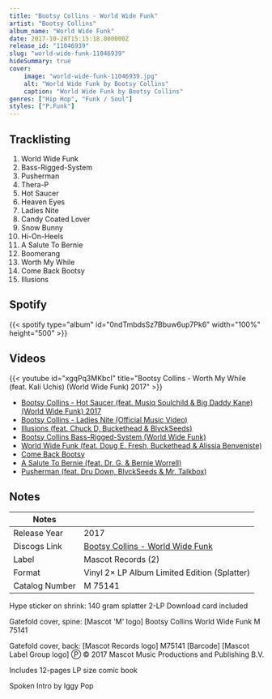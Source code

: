 ```yaml
---
title: "Bootsy Collins - World Wide Funk"
artist: "Bootsy Collins"
album_name: "World Wide Funk"
date: 2017-10-28T15:15:18.000000Z
release_id: "11046939"
slug: "world-wide-funk-11046939"
hideSummary: true
cover:
    image: "world-wide-funk-11046939.jpg"
    alt: "World Wide Funk by Bootsy Collins"
    caption: "World Wide Funk by Bootsy Collins"
genres: ["Hip Hop", "Funk / Soul"]
styles: ["P.Funk"]
---
```


## Tracklisting
1. World Wide Funk
2. Bass-Rigged-System
3. Pusherman
4. Thera-P
5. Hot Saucer
6. Heaven Eyes
7. Ladies Nite
8. Candy Coated Lover
9. Snow Bunny
10. Hi-On-Heels
11. A Salute To Bernie
12. Boomerang
13. Worth My While
14. Come Back Bootsy
15. Illusions


## Spotify
{{< spotify type="album" id="0ndTmbdsSz7Bbuw6up7Pk6" width="100%" height="500" >}}



## Videos
{{< youtube id="xgqPq3MKbcI" title="Bootsy Collins - Worth My While (feat. Kali Uchis) (World Wide Funk) 2017" >}}
- [Bootsy Collins - Hot Saucer (feat. Musiq Soulchild & Big Daddy Kane) (World Wide Funk) 2017](https://www.youtube.com/watch?v=e4sw54XwFpU)
- [Bootsy Collins - Ladies Nite (Official Music Video)](https://www.youtube.com/watch?v=nVL7WUPvjnc)
- [Illusions (feat. Chuck D, Buckethead & BlvckSeeds)](https://www.youtube.com/watch?v=mmelrq5bqVo)
- [Bootsy Collins Bass-Rigged-System (World Wide Funk)](https://www.youtube.com/watch?v=wn7-cPIX5dM)
- [World Wide Funk (feat. Doug E. Fresh, Buckethead & Alissia Benveniste)](https://www.youtube.com/watch?v=S_pt0vMsARo)
- [Come Back Bootsy](https://www.youtube.com/watch?v=fAMiUe7ZraE)
- [A Salute To Bernie (feat. Dr. G. & Bernie Worrell)](https://www.youtube.com/watch?v=2UVNZ4oRlTA)
- [Pusherman (feat. Dru Down, BlvckSeeds & Mr. Talkbox)](https://www.youtube.com/watch?v=VxExDMN6C4w)

## Notes
| Notes          |             |
| ---------------| ----------- |
| Release Year   | 2017 |
| Discogs Link   | [Bootsy Collins - World Wide Funk](https://www.discogs.com/release/11046939-Bootsy-Collins-World-Wide-Funk) |
| Label          | Mascot Records (2) |
| Format         | Vinyl 2× LP Album Limited Edition (Splatter) |
| Catalog Number | M 75141 |

Hype sticker on shrink:
140 gram splatter 2-LP
Download card included

Gatefold cover, spine:
[Mascot 'M' logo] Bootsy Collins World Wide Funk M 75141

Gatefold cover, back:
[Mascot Records logo] M75141 [Barcode] [Mascot Label Group logo]
Ⓟ © 2017 Mascot Music Productions and Publishing B.V.

Includes 12-pages LP size comic book

Spoken Intro by Iggy Pop
